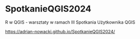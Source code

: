 # SpotkanieQGIS2024
R w QGIS - warsztaty w ramach III Spotkania Użytkownika QGIS

https://adrian-nowacki.github.io/SpotkanieQGIS2024/